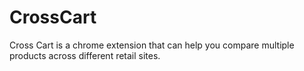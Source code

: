 # CrossCart
Cross Cart is a chrome extension that can help you compare multiple products across different retail sites. 
